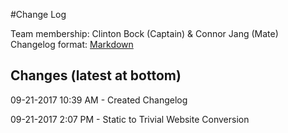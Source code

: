 #Change Log

Team membership:  Clinton Bock (Captain) & Connor Jang (Mate)  
Changelog format: [Markdown](https://github.com/adam-p/markdown-here/wiki/Markdown-Cheatsheet)


## Changes (latest at bottom)


09-21-2017 10:39 AM - Created Changelog

09-21-2017 2:07 PM - Static to Trivial Website Conversion
